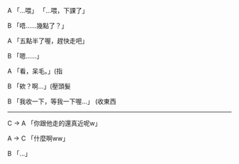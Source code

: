 A
「…喂」
「…喂，下課了」

B
「唔……幾點了？」

A
「五點半了喔，趕快走吧」

B
「嗯……」

A
「看，呆毛。」(指

B
「欸？啊…」(壓頭髮

B
「我收一下，等我一下喔…」
(收東西

-----

C → A
「你跟他走的還真近呢w」

A → C
「什麼啊ww」

B
「...」
